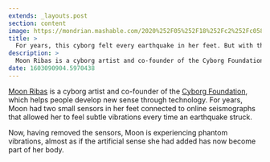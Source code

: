 ```yaml
--- 
extends: _layouts.post 
section: content 
image: https://mondrian.mashable.com/2020%252F05%252F18%252Fc2%252Fc0585d5d046a4e48a622378b271fc541.9ae51.jpg%252F1200x630.jpg?signature=gkC8m3TQ-XPFJyMPzpchROcufgA= 
title: > 
  For years, this cyborg felt every earthquake in her feet. But with the implants gone, she still senses the buzz. 
description: > 
  Moon Ribas is a cyborg artist and co-founder of the Cyborg Foundation, which helps people develop new sense through technology.For years, Moon had two small sensors in her feet connected to online seismographs that allowed her to feel subtle vibrations every time an earthquake struck.Now, having removed the sensors, Moon is experiencing phantom vibrations, almost as if the artificial sense she had added has now become part of her body. 
date: 1603090904.5970438 
--- 
```

<div><p><a href="https://www.moonribas.com" target="_blank">Moon Ribas</a> is a cyborg artist and co-founder of the <a href="https://www.cyborgfoundation.com/" target="_blank">Cyborg Foundation</a>, which helps people develop new sense through technology. For years, Moon had two small sensors in her feet connected to online seismographs that allowed her to feel subtle vibrations every time an earthquake struck.&#160;</p>
<p>Now, having removed the sensors, Moon is experiencing phantom vibrations, almost as if the artificial sense she had added has now become part of her body.&#160;</p>
</div>